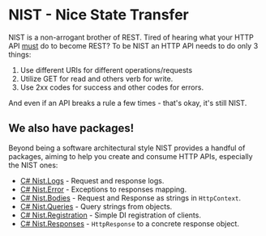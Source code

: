 # NIST - Nice State Transfer

NIST is a non-arrogant brother of REST. Tired of hearing what your HTTP API [must](https://roy.gbiv.com/untangled/2008/rest-apis-must-be-hypertext-driven) do to become REST? To be NIST an HTTP API needs to do only 3 things:

1. Use different URIs for different operations/requests 
2. Utilize GET for read and others verb for write.
3. Use 2xx codes for success and other codes for errors.

And even if an API breaks a rule a few times - that's okay, it's still NIST.

## We also have packages!

Beyond being a software architectural style NIST provides a handful of packages, aiming to help you create and consume HTTP APIs, especially the NIST ones:

- [C# Nist.Logs](/dotnet/logging) - Request and response logs.
- [C# Nist.Error](/dotnet/errors/) - Exceptions to responses mapping.
- [C# Nist.Bodies](/dotnet/bodies/) - Request and Response as strings in `HttpContext`.
- [C# Nist.Queries](/dotnet/queries/) - Query strings from objects.
- [C# Nist.Registration](/dotnet/registration/) - Simple DI registration of clients.
- [C# Nist.Responses](/dotnet/responses/) - `HttpResponse` to a concrete response object.

